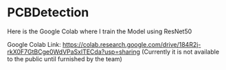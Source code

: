 # PCBDetection

Here is the Google Colab where I train the Model using ResNet50

Google Colab Link:
https://colab.research.google.com/drive/184R2j-rkX0F7GtBCge0WdVPaSxlTECda?usp=sharing
(Currently it is not available to the public until furnished by the team)
